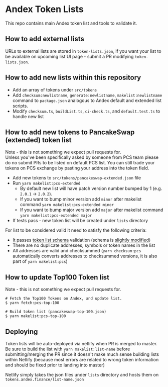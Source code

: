 # Andex Token Lists

This repo contains main Andex token list and tools to validate it.

## How to add external lists

URLs to external lists are stored in `token-lists.json`, if you want your list to be available on upcoming list UI page - submit a PR modifying `token-lists.json`.

## How to add new lists within this repository

- Add an array of tokens under `src/tokens`
- Add `checksum:newlistname`, `generate:newlistname`, `makelist:newlistname` command to `package.json` analogous to Andex default and extended list scripts.
- Modify `checksum.ts`, `buildList.ts`, `ci-check.ts`, and `default.test.ts` to handle new list

## How to add new tokens to PancakeSwap (extended) token list

Note - this is not something we expect pull requests for.  
Unless you've been specifically asked by someone from PCS team please do no submit PRs to be listed on default PCS list. You can still trade your tokens on PCS exchange by pasting your address into the token field.

- Add new tokens to `src/tokens/pancakeswap-extended.json` file
- Run `yarn makelist:pcs-extended`
  - By default new list will have patch version number bumped by 1 (e.g. `2.0.1` -> `2.0.2`).
  - If you want to bump minor version add `minor` after makelist command `yarn makelist:pcs-extended minor`
  - If you want to bump major version add `major` after makelist command `yarn makelist:pcs-extended major`
- If tests pass - new token list will be created under `lists` directory

For list to be considered valid it need to satisfy the following criteria:

- It passes [token list schema](https://github.com/Uniswap/token-lists/blob/master/src/tokenlist.schema.json) validation (schema is [slightly modified](src/schema.ts))
- There are no duplicate addresses, symbols or token names in the list
- All addresses are valid and checksummed (`yarn checksum:pcs` automatically converts addresses to checksummed versions, it is also part of `yarn makelist:pcs`)

## How to update Top100 Token list

Note - this is not something we expect pull requests for.

```shell script
# Fetch the Top100 Tokens on Andex, and update list.
$ yarn fetch:pcs-top-100

# Build token list (pancakeswap-top-100.json)
$ yarn makelist:pcs-top-100
```

## Deploying

Token lists will be auto-deployed via netlify when PR is merged to master. Be sure to build the list with `yarn makelist:list-name` before submitting/merging the PR since it doesn't make much sense building lists within Netlify (because most errors are related to wrong token information and should be fixed prior to landing into master)

Netlify simply takes the json files under `lists` directory and hosts them on `tokens.andex.finance/list-name.json`
